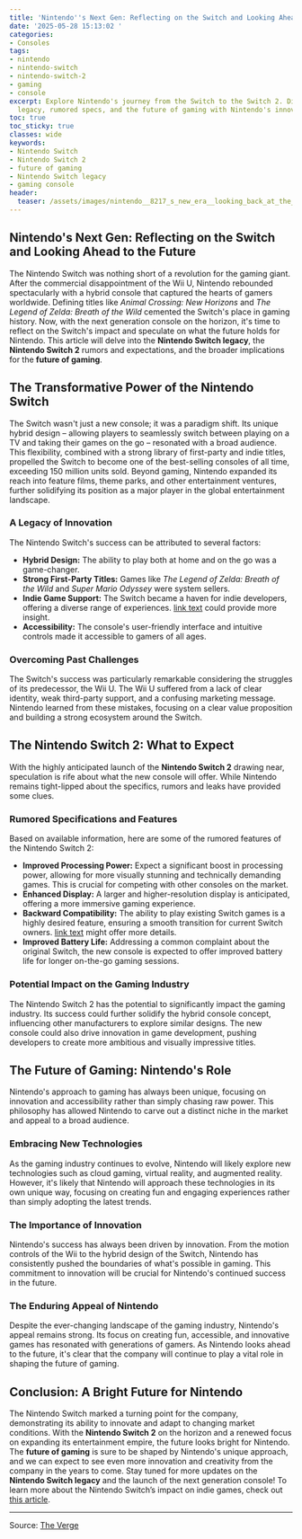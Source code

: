 ```yaml
---
title: 'Nintendo''s Next Gen: Reflecting on the Switch and Looking Ahead to the Future'
date: '2025-05-28 15:13:02 '
categories:
- Consoles
tags:
- nintendo
- nintendo-switch
- nintendo-switch-2
- gaming
- console
excerpt: Explore Nintendo's journey from the Switch to the Switch 2. Discover the
  legacy, rumored specs, and the future of gaming with Nintendo's innovative approach.
toc: true
toc_sticky: true
classes: wide
keywords:
- Nintendo Switch
- Nintendo Switch 2
- future of gaming
- Nintendo Switch legacy
- gaming console
header:
  teaser: /assets/images/nintendo__8217_s_new_era__looking_back_at_the_swit_20250528151301.jpg
---
```


## Nintendo's Next Gen: Reflecting on the Switch and Looking Ahead to the Future

The Nintendo Switch was nothing short of a revolution for the gaming giant. After the commercial disappointment of the Wii U, Nintendo rebounded spectacularly with a hybrid console that captured the hearts of gamers worldwide. Defining titles like *Animal Crossing: New Horizons* and *The Legend of Zelda: Breath of the Wild* cemented the Switch's place in gaming history. Now, with the next generation console on the horizon, it's time to reflect on the Switch's impact and speculate on what the future holds for Nintendo. This article will delve into the **Nintendo Switch legacy**, the **Nintendo Switch 2** rumors and expectations, and the broader implications for the **future of gaming**.

## The Transformative Power of the Nintendo Switch

The Switch wasn't just a new console; it was a paradigm shift. Its unique hybrid design – allowing players to seamlessly switch between playing on a TV and taking their games on the go – resonated with a broad audience. This flexibility, combined with a strong library of first-party and indie titles, propelled the Switch to become one of the best-selling consoles of all time, exceeding 150 million units sold. Beyond gaming, Nintendo expanded its reach into feature films, theme parks, and other entertainment ventures, further solidifying its position as a major player in the global entertainment landscape.

### A Legacy of Innovation

The Nintendo Switch's success can be attributed to several factors:

*   **Hybrid Design:** The ability to play both at home and on the go was a game-changer.
*   **Strong First-Party Titles:** Games like *The Legend of Zelda: Breath of the Wild* and *Super Mario Odyssey* were system sellers.
*   **Indie Game Support:** The Switch became a haven for indie developers, offering a diverse range of experiences. [link text](URL) could provide more insight.
*   **Accessibility:** The console's user-friendly interface and intuitive controls made it accessible to gamers of all ages.

### Overcoming Past Challenges

The Switch's success was particularly remarkable considering the struggles of its predecessor, the Wii U. The Wii U suffered from a lack of clear identity, weak third-party support, and a confusing marketing message. Nintendo learned from these mistakes, focusing on a clear value proposition and building a strong ecosystem around the Switch.

## The Nintendo Switch 2: What to Expect

With the highly anticipated launch of the **Nintendo Switch 2** drawing near, speculation is rife about what the new console will offer. While Nintendo remains tight-lipped about the specifics, rumors and leaks have provided some clues.

### Rumored Specifications and Features

Based on available information, here are some of the rumored features of the Nintendo Switch 2:

*   **Improved Processing Power:** Expect a significant boost in processing power, allowing for more visually stunning and technically demanding games. This is crucial for competing with other consoles on the market. 
*   **Enhanced Display:** A larger and higher-resolution display is anticipated, offering a more immersive gaming experience.
*   **Backward Compatibility:** The ability to play existing Switch games is a highly desired feature, ensuring a smooth transition for current Switch owners. [link text](URL) might offer more details.
*   **Improved Battery Life:** Addressing a common complaint about the original Switch, the new console is expected to offer improved battery life for longer on-the-go gaming sessions.

### Potential Impact on the Gaming Industry

The Nintendo Switch 2 has the potential to significantly impact the gaming industry. Its success could further solidify the hybrid console concept, influencing other manufacturers to explore similar designs. The new console could also drive innovation in game development, pushing developers to create more ambitious and visually impressive titles.

## The Future of Gaming: Nintendo's Role

Nintendo's approach to gaming has always been unique, focusing on innovation and accessibility rather than simply chasing raw power. This philosophy has allowed Nintendo to carve out a distinct niche in the market and appeal to a broad audience.

### Embracing New Technologies

As the gaming industry continues to evolve, Nintendo will likely explore new technologies such as cloud gaming, virtual reality, and augmented reality. However, it's likely that Nintendo will approach these technologies in its own unique way, focusing on creating fun and engaging experiences rather than simply adopting the latest trends.

### The Importance of Innovation

Nintendo's success has always been driven by innovation. From the motion controls of the Wii to the hybrid design of the Switch, Nintendo has consistently pushed the boundaries of what's possible in gaming. This commitment to innovation will be crucial for Nintendo's continued success in the future.

### The Enduring Appeal of Nintendo

Despite the ever-changing landscape of the gaming industry, Nintendo's appeal remains strong. Its focus on creating fun, accessible, and innovative games has resonated with generations of gamers. As Nintendo looks ahead to the future, it's clear that the company will continue to play a vital role in shaping the future of gaming.

## Conclusion: A Bright Future for Nintendo

The Nintendo Switch marked a turning point for the company, demonstrating its ability to innovate and adapt to changing market conditions. With the **Nintendo Switch 2** on the horizon and a renewed focus on expanding its entertainment empire, the future looks bright for Nintendo. The **future of gaming** is sure to be shaped by Nintendo's unique approach, and we can expect to see even more innovation and creativity from the company in the years to come. Stay tuned for more updates on the **Nintendo Switch legacy** and the launch of the next generation console! To learn more about the Nintendo Switch’s impact on indie games, check out [this article](URL).


---

Source: [The Verge](https://www.theverge.com/nintendo/674887/nintendo-new-era-switch-2-next-gen)
